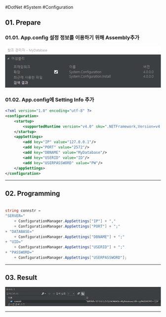 #DotNet #System #Configuration

## 01. Prepare
### 01.01. App.config 설정 정보를 이용하기 위해 Assembly추가

![](00.%20attachments/Pasted%20image%2020240510104049.png)
### 01.02. App.config에 Setting Info 추가
```xml
<?xml version="1.0" encoding="utf-8" ?>
<configuration>
    <startup> 
        <supportedRuntime version="v4.0" sku=".NETFramework,Version=v4.7.2" />
    </startup>
	<appSettings>
		<add key="IP" value="127.0.0.1"/>
		<add key="PORT" value="2572"/>
		<add key="DBNAME" value="MyDatabase"/>
		<add key="USERID" value="ID"/>
		<add key="USERPASSWORD" value="PW"/>
	</appSettings>
</configuration>
```
---
## 02. Programming
```cs

string connstr = 
"SERVER=" 
	+ ConfigurationManager.AppSettings["IP"] + "," 
	+ ConfigurationManager.AppSettings["PORT"] + ";" 
+ "DATABASE=" 
	+ ConfigurationManager.AppSettings["DBNAME"] + ";"
+ "UID=" 
	+ ConfigurationManager.AppSettings["USERID"] + ";"
+ "PASSWORD=" 
	+ ConfigurationManager.AppSettings["USERPASSWORD"];
```
---
## 03. Result

![](00.%20attachments/Pasted%20image%2020240510104427.png)

---
